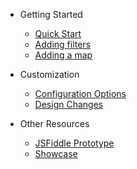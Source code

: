 * Getting Started 
	* [Quick Start](ect_dev.md)
	* [Adding filters](filters.md)
	* [Adding a map](map.md)

* Customization 
	* [Configuration Options](ect_customization.md)
	* [Design Changes](ect_customization.md)

* Other Resources 
	* [JSFiddle Prototype](https://jsfiddle.net/GideonWeiler/cxqgmfsc/10/)
	* [Showcase](https://mxs2019.github.io/Event-Calander-Demo/index.html)